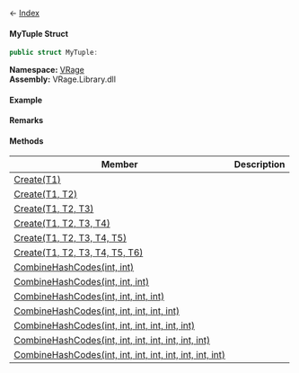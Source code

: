 ← [Index](Api-Index)

#### MyTuple Struct

```csharp
public struct MyTuple: 
```

**Namespace:** [VRage](VRage)  
**Assembly:** VRage.Library.dll

#### Example

#### Remarks

#### Methods

|Member|Description|
|---|---|
|[Create(T1)](VRage.MyTuple.Create)||
|[Create(T1, T2)](VRage.MyTuple.Create)||
|[Create(T1, T2, T3)](VRage.MyTuple.Create)||
|[Create(T1, T2, T3, T4)](VRage.MyTuple.Create)||
|[Create(T1, T2, T3, T4, T5)](VRage.MyTuple.Create)||
|[Create(T1, T2, T3, T4, T5, T6)](VRage.MyTuple.Create)||
|[CombineHashCodes(int, int)](VRage.MyTuple.CombineHashCodes)||
|[CombineHashCodes(int, int, int)](VRage.MyTuple.CombineHashCodes)||
|[CombineHashCodes(int, int, int, int)](VRage.MyTuple.CombineHashCodes)||
|[CombineHashCodes(int, int, int, int, int)](VRage.MyTuple.CombineHashCodes)||
|[CombineHashCodes(int, int, int, int, int, int)](VRage.MyTuple.CombineHashCodes)||
|[CombineHashCodes(int, int, int, int, int, int, int)](VRage.MyTuple.CombineHashCodes)||
|[CombineHashCodes(int, int, int, int, int, int, int, int)](VRage.MyTuple.CombineHashCodes)||

